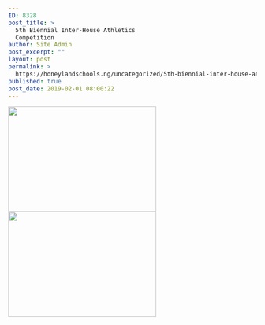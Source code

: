 ```yaml
---
ID: 8328
post_title: >
  5th Biennial Inter-House Athletics
  Competition
author: Site Admin
post_excerpt: ""
layout: post
permalink: >
  https://honeylandschools.ng/uncategorized/5th-biennial-inter-house-athletics-competition/
published: true
post_date: 2019-02-01 08:00:22
---
```

<img class="alignnone size-medium wp-image-8904" src="https://honeylandschools.ng/wp-content/uploads/2018/02/IMG_0111-300x214.jpg" alt="" width="300" height="214" /><img class="alignnone size-medium wp-image-8902" src="https://honeylandschools.ng/wp-content/uploads/2018/02/IMG_9779-300x214.jpg" alt="" width="300" height="214" />